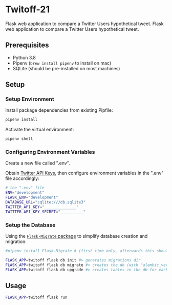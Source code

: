 # Twitoff-21

Flask web application to compare a Twitter Users hypothetical tweet. Flask web application to compare a Twitter Users hypothetical tweet.

## Prerequisites

  + Python 3.8
  + Pipenv (`brew install pipenv` to install on mac)
  + SQLite (should be pre-installed on most machines)

## Setup

### Setup Environment

Install package dependencies from existing Pipfile:

```sh
pipenv install
```

Activate the virtual environment:

```sh
pipenv shell
```

### Configuring Environment Variables

Create a new file called ".env".

Obtain [Twitter API Keys](https://developer.twitter.com), then configure environment variables in the ".env" file accordingly:

```sh
# the ".env" file
ENV="development"
FLASK_ENV="development"
DATABASE_URL="sqlite:///db.sqlite3"
TWITTER_API_KEY="______________"
TWITTER_API_KEY_SECRET="__________"
```

### Setup the Database

Using the [`Flask-Migrate` package](https://flask-migrate.readthedocs.io/en/latest/) to simplify database creation and migration:

```sh
#pipenv install Flask-Migrate # (first time only, afterwards this should be in the Pipfile)
```

```sh
FLASK_APP=twitoff flask db init #> generates migrations dir
FLASK_APP=twitoff flask db migrate #> creates the db (with "alembic_version" table)
FLASK_APP=twitoff flask db upgrade #> creates tables in the db for each model
```

## Usage

```sh
FLASK_APP=twitoff flask run
